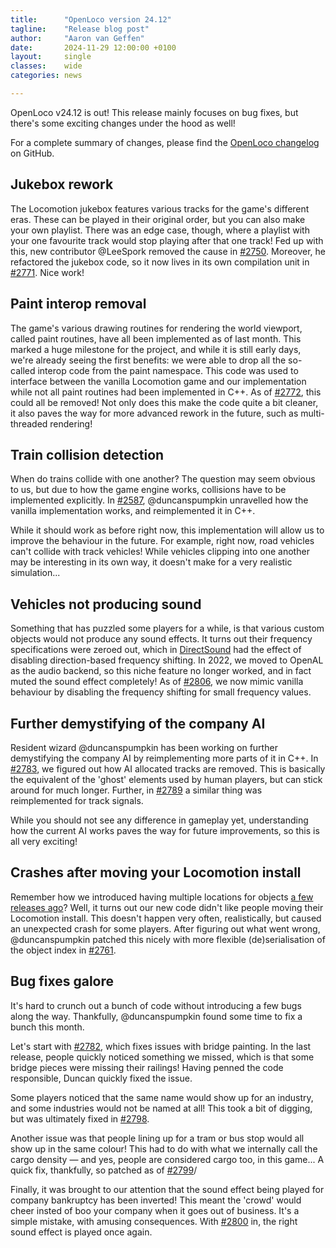 ```yaml
---
title:      "OpenLoco version 24.12"
tagline:    "Release blog post"
author:     "Aaron van Geffen"
date:       2024-11-29 12:00:00 +0100
layout:     single
classes:    wide
categories: news

---
```


OpenLoco v24.12 is out! This release mainly focuses on bug fixes,
but there's some exciting changes under the hood as well!

For a complete summary of changes, please find the
[OpenLoco changelog](https://github.com/OpenLoco/OpenLoco/releases/tag/v24.12) on GitHub.

## Jukebox rework

The Locomotion jukebox features various tracks for the game's different eras. These can be played
in their original order, but you can also make your own playlist. There was an edge case, though,
where a playlist with your one favourite track would stop playing after that one track!
Fed up with this, new contributor @LeeSpork removed the cause in
[#2750](https://github.com/OpenLoco/OpenLoco/pull/2750). Moreover, he refactored the jukebox code,
so it now lives in its own compilation unit in [#2771](https://github.com/OpenLoco/OpenLoco/pull/2771).
Nice work!

## Paint interop removal

The game's various drawing routines for rendering the world viewport, called paint routines,
have all been implemented as of last month. This marked a huge milestone for the project, and while it
is still early days, we're already seeing the first benefits: we were able to drop all the so-called
interop code from the paint namespace. This code was used to interface between the vanilla Locomotion
game and our implementation while not all paint routines had been implemented in C++.
As of [#2772](https://github.com/OpenLoco/OpenLoco/pull/2772), this could all be removed!
Not only does this make the code quite a bit cleaner, it also paves the way for more advanced rework
in the future, such as multi-threaded rendering!

## Train collision detection

When do trains collide with one another? The question may seem obvious to us, but due to how
the game engine works, collisions have to be implemented explicitly. In
[#2587](https://github.com/OpenLoco/OpenLoco/pull/2587), @duncanspumpkin unravelled
how the vanilla implementation works, and reimplemented it in C++.

While it should work as before right now, this implementation will allow us to improve the
behaviour in the future. For example, right now, road vehicles can't collide with track vehicles!
While vehicles clipping into one another may be interesting in its own way, it doesn't make
for a very realistic simulation...

## Vehicles not producing sound

Something that has puzzled some players for a while, is that various custom objects would not
produce any sound effects. It turns out their frequency specifications were zeroed out, which
in [DirectSound](https://en.wikipedia.org/wiki/DirectSound) had the effect of disabling
direction-based frequency shifting. In 2022, we moved to OpenAL as the audio backend, so this
niche feature no longer worked, and in fact muted the sound effect completely!
As of [#2806](https://github.com/OpenLoco/OpenLoco/pull/2806), we now mimic vanilla behaviour
by disabling the frequency shifting for small frequency values.

## Further demystifying of the company AI

Resident wizard @duncanspumpkin has been working on further demystifying the company AI
by reimplementing more parts of it in C++. In [#2783](https://github.com/OpenLoco/OpenLoco/pull/2783),
we figured out how AI allocated tracks are removed. This is basically the equivalent of
the 'ghost' elements used by human players, but can stick around for much longer.
Further, in [#2789](https://github.com/OpenLoco/OpenLoco/pull/2789) a similar thing
was reimplemented for track signals.

While you should not see any difference in gameplay yet, understanding how the current AI
works paves the way for future improvements, so this is all very exciting!

## Crashes after moving your Locomotion install

Remember how we introduced having multiple locations for objects
[a few releases ago](https://openloco.io/news/2024/10/openloco-v24.10.html#updates-to-object-index-and-selection-2629-2650)?
Well, it turns out our new code didn't like people moving their Locomotion install.
This doesn't happen very often, realistically, but caused an unexpected crash for some players.
After figuring out what went wrong, @duncanspumpkin patched this nicely with more flexible
(de)serialisation of the object index in [#2761](https://github.com/OpenLoco/OpenLoco/pull/2761).

## Bug fixes galore

It's hard to crunch out a bunch of code without introducing a few bugs along the way.
Thankfully, @duncanspumpkin found some time to fix a bunch this month.

Let's start with [#2782](https://github.com/OpenLoco/OpenLoco/pull/2782),
which fixes issues with bridge painting. In the last release, people quickly noticed something
we missed, which is that some bridge pieces were missing their railings!
Having penned the code responsible, Duncan quickly fixed the issue.

Some players noticed that the same name would show up for an industry, and some industries
would not be named at all! This took a bit of digging, but was ultimately fixed in
[#2798](https://github.com/OpenLoco/OpenLoco/pull/2798).

Another issue was that people lining up for a tram or bus stop would all show up in
the same colour! This had to do with what we internally call the cargo density —
and yes, people are considered cargo too, in this game...
A quick fix, thankfully, so patched as of [#2799](https://github.com/OpenLoco/OpenLoco/pull/2799)/

Finally, it was brought to our attention that the sound effect being played for company bankruptcy
has been inverted! This meant the 'crowd' would cheer insted of boo your company when it goes
out of business. It's a simple mistake, with amusing consequences. With
[#2800](https://github.com/OpenLoco/OpenLoco/pull/2800) in, the right sound effect is played once again.

